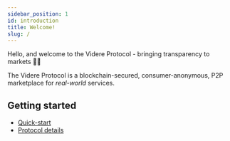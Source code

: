 ```yaml
---
sidebar_position: 1
id: introduction
title: Welcome!
slug: /
---
```


Hello, and welcome to the Videre Protocol - bringing transparency to markets 🌳🦉

The Videre Protocol is a blockchain-secured, consumer-anonymous, P2P marketplace for *real-world* services.

## Getting started

- [Quick-start](./tutorial/quick-start)
- [Protocol details](./protocol/intro)
